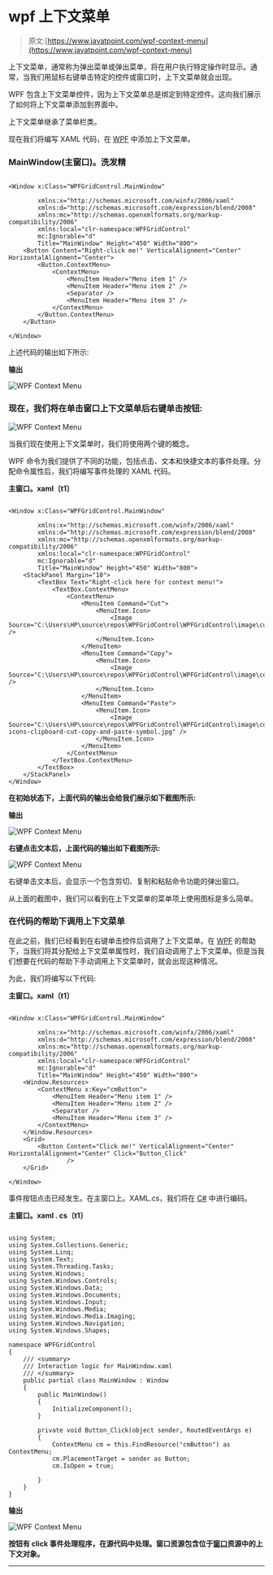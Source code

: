 # wpf 上下文菜单

> 原文:[https://www.javatpoint.com/wpf-context-menu](https://www.javatpoint.com/wpf-context-menu)

上下文菜单，通常称为弹出菜单或弹出菜单，将在用户执行特定操作时显示。通常，当我们用鼠标右键单击特定的控件或窗口时，上下文菜单就会出现。

WPF 包含上下文菜单控件，因为上下文菜单总是绑定到特定控件。这向我们展示了如何将上下文菜单添加到界面中。

上下文菜单继承了菜单栏类。

现在我们将编写 XAML 代码，在 [WPF](https://www.javatpoint.com/wpf) 中添加上下文菜单。

### MainWindow(主窗口)。洗发精

```

<Window x:Class="WPFGridControl.MainWindow"

        xmlns:x="http://schemas.microsoft.com/winfx/2006/xaml"
        xmlns:d="http://schemas.microsoft.com/expression/blend/2008"
        xmlns:mc="http://schemas.openxmlformats.org/markup-compatibility/2006"
        xmlns:local="clr-namespace:WPFGridControl"
        mc:Ignorable="d"
        Title="MainWindow" Height="450" Width="800">
    <Button Content="Right-click me!" VerticalAlignment="Center" HorizontalAlignment="Center">
        <Button.ContextMenu>
            <ContextMenu>
                <MenuItem Header="Menu item 1" />
                <MenuItem Header="Menu item 2" />
                <Separator />
                <MenuItem Header="Menu item 3" />
            </ContextMenu>
        </Button.ContextMenu>
    </Button>

</Window>

```

上述代码的输出如下所示:

**输出**

![WPF Context Menu](../Images/2f59ca7b9fa448560d4967891a94f15c.png)

### 现在，我们将在单击窗口上下文菜单后右键单击按钮:

![WPF Context Menu](../Images/f5ab2372ec2126aad0939474853f3959.png)

当我们现在使用上下文菜单时，我们将使用两个键的概念。

WPF 命令为我们提供了不同的功能，包括点击、文本和快捷文本的事件处理。分配命令属性后，我们将编写事件处理的 XAML 代码。

**主窗口。xaml〔t1〕**

```

<Window x:Class="WPFGridControl.MainWindow"

        xmlns:x="http://schemas.microsoft.com/winfx/2006/xaml"
        xmlns:d="http://schemas.microsoft.com/expression/blend/2008"
        xmlns:mc="http://schemas.openxmlformats.org/markup-compatibility/2006"
        xmlns:local="clr-namespace:WPFGridControl"
        mc:Ignorable="d"
        Title="MainWindow" Height="450" Width="800">
    <StackPanel Margin="10">
        <TextBox Text="Right-click here for context menu!">
            <TextBox.ContextMenu>
                <ContextMenu>
                    <MenuItem Command="Cut">
                        <MenuItem.Icon>
                            <Image Source="C:\Users\HP\source\repos\WPFGridControl\WPFGridControl\image\cut.jpg" />
                        </MenuItem.Icon>
                    </MenuItem>
                    <MenuItem Command="Copy">
                        <MenuItem.Icon>
                            <Image Source="C:\Users\HP\source\repos\WPFGridControl\WPFGridControl\image\copy.jpg" />
                        </MenuItem.Icon>
                    </MenuItem>
                    <MenuItem Command="Paste">
                        <MenuItem.Icon>
                            <Image Source="C:\Users\HP\source\repos\WPFGridControl\WPFGridControl\image\computer-icons-clipboard-cut-copy-and-paste-symbol.jpg" />
                        </MenuItem.Icon>
                    </MenuItem>
                </ContextMenu>
            </TextBox.ContextMenu>
        </TextBox>
    </StackPanel>
</Window>

```

**在初始状态下，上面代码的输出会给我们展示如下截图所示:**

**输出**

![WPF Context Menu](../Images/fd454b5f7711e1554f33a7ad3920cc74.png)

**右键点击文本后，上面代码的输出如下截图所示:**

![WPF Context Menu](../Images/da3e225176cbf7b68a400d06381b8466.png)

右键单击文本后，会显示一个包含剪切、复制和粘贴命令功能的弹出窗口。

从上面的截图中，我们可以看到在上下文菜单的菜单项上使用图标是多么简单。

### 在代码的帮助下调用上下文菜单

在此之前，我们已经看到在右键单击控件后调用了上下文菜单。在 [WPF](https://www.javatpoint.com/wpf-interview-questions) 的帮助下，当我们将其分配给上下文菜单属性时，我们自动调用了上下文菜单。但是当我们想要在代码的帮助下手动调用上下文菜单时，就会出现这种情况。

为此，我们将编写以下代码:

**主窗口。xaml〔t1〕**

```

<Window x:Class="WPFGridControl.MainWindow"

        xmlns:x="http://schemas.microsoft.com/winfx/2006/xaml"
        xmlns:d="http://schemas.microsoft.com/expression/blend/2008"
        xmlns:mc="http://schemas.openxmlformats.org/markup-compatibility/2006"
        xmlns:local="clr-namespace:WPFGridControl"
        mc:Ignorable="d"
        Title="MainWindow" Height="450" Width="800">
    <Window.Resources>
        <ContextMenu x:Key="cmButton">
            <MenuItem Header="Menu item 1" />
            <MenuItem Header="Menu item 2" />
            <Separator />
            <MenuItem Header="Menu item 3" />
        </ContextMenu>
    </Window.Resources>
    <Grid>
        <Button Content="Click me!" VerticalAlignment="Center" HorizontalAlignment="Center" Click="Button_Click"
                />
    </Grid>

</Window>

```

事件按钮点击已经发生。在主窗口上。XAML.cs，我们将在 [C#](https://www.javatpoint.com/c-sharp-tutorial) 中进行编码。

**主窗口。xaml . cs〔t1〕**

```

using System;
using System.Collections.Generic;
using System.Linq;
using System.Text;
using System.Threading.Tasks;
using System.Windows;
using System.Windows.Controls;
using System.Windows.Data;
using System.Windows.Documents;
using System.Windows.Input;
using System.Windows.Media;
using System.Windows.Media.Imaging;
using System.Windows.Navigation;
using System.Windows.Shapes;

namespace WPFGridControl
{
    /// <summary>
    /// Interaction logic for MainWindow.xaml
    /// </summary>
    public partial class MainWindow : Window
    {
        public MainWindow()
        {
            InitializeComponent();
        }

        private void Button_Click(object sender, RoutedEventArgs e)
        {
            ContextMenu cm = this.FindResource("cmButton") as ContextMenu;
            cm.PlacementTarget = sender as Button;
            cm.IsOpen = true;

        }
    }
}

```

**输出**

![WPF Context Menu](../Images/78c484a640f1d36b33d27343ecf7b90d.png)

**按钮有 click 事件处理程序，在源代码中处理。窗口资源包含位于[窗口](https://www.javatpoint.com/windows)资源中的上下文对象。**

* * *